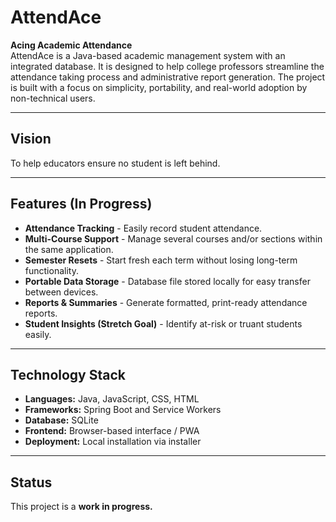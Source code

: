 # AttendAce
**Acing Academic Attendance**  
AttendAce is a Java-based academic management system with an integrated database. It is designed to help college professors streamline the attendance taking process and administrative report generation. 
The project is built with a focus on simplicity, portability, and real-world adoption by non-technical users.

---
## Vision
To help educators ensure no student is left behind.

---
## Features (In Progress)
- **Attendance Tracking** - Easily record student attendance.
- **Multi-Course Support** - Manage several courses and/or sections within the same application.
- **Semester Resets** - Start fresh each term without losing long-term functionality.
- **Portable Data Storage** - Database file stored locally for easy transfer between devices.
- **Reports & Summaries** - Generate formatted, print-ready attendance reports.
- **Student Insights (Stretch Goal)** - Identify at-risk or truant students easily.
---
## Technology Stack
- **Languages:** Java, JavaScript, CSS, HTML
- **Frameworks:** Spring Boot and Service Workers
- **Database:** SQLite
- **Frontend:** Browser-based interface / PWA  
- **Deployment:** Local installation via installer
---
## Status
This project is a **work in progress.**